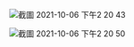 ![截圖 2021-10-06 下午2 20 43](https://user-images.githubusercontent.com/73010572/136150816-d09a78ed-310d-4847-8397-813f7f48038f.png)

![截圖 2021-10-06 下午2 20 50](https://user-images.githubusercontent.com/73010572/136150787-9b3144c8-cdbf-45aa-9928-1eac30d96efd.png)
